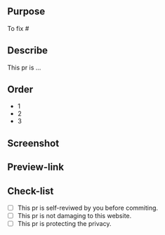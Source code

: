 ## Purpose

<!-- Enter the issue number that your are going to fix -->
To fix #<issue-number>
  
## Describe 
 <!-- Describe this pull-request  -->
  This pr is ...

## Order
<!-- Write the order the you use to fix the issue-->
- 1
- 2
- 3

## Screenshot
<!-- Add a screenshot of the preview -->
  
## Preview-link
<!-- Add a preview link using github pages -->
  
## Check-list
- [ ] This pr is self-reviwed by you before commiting.
- [ ] This pr is not damaging to this website.
- [ ] This pr is protecting the privacy.
